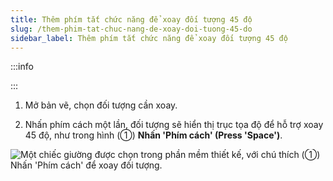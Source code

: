 ```yaml
---
title: Thêm phím tắt chức năng để xoay đối tượng 45 độ
slug: /them-phim-tat-chuc-nang-de-xoay-doi-tuong-45-do
sidebar_label: Thêm phím tắt chức năng để xoay đối tượng 45 độ
---
```


:::info

:::

1. Mở bản vẽ, chọn đối tượng cần xoay.

2. Nhấn phím cách một lần, đối tượng sẽ hiển thị trục tọa độ để hỗ trợ xoay 45 độ, như trong hình (①) **Nhấn 'Phím cách' (Press 'Space')**.

![Một chiếc giường được chọn trong phần mềm thiết kế, với chú thích (①) Nhấn 'Phím cách' để xoay đối tượng.](https://storage.googleapis.com/jegavn_kb/image_jegavn/41.1.png)